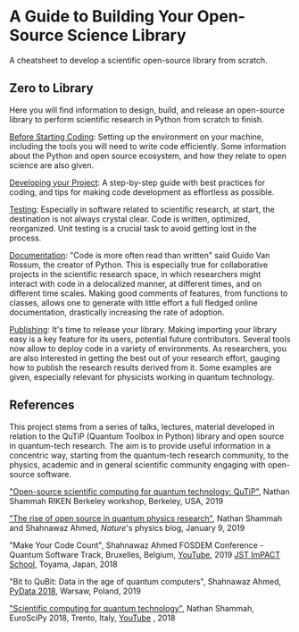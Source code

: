 # A Guide to Building Your Open-Source Science Library

A cheatsheet to develop a scientific open-source library from scratch.

## Zero to Library

Here you will find information to design, build, and release an open-source library to perform scientific research in Python from scratch to finish.


[Before Starting Coding](1-code.md): Setting up the environment on your machine, including the tools you will need to write code efficiently. Some information about the Python and open source ecosystem, and how they relate to open science are also given. 

[Developing your Project](2-develop.md): A step-by-step guide with best practices for coding, and tips for making code development as effortless as possible.  

[Testing](3-test.md): Especially in software related to scientific research, at start, the destination is not always crystal clear. Code is written, optimized, reorganized. Unit testing is a crucial task to avoid getting lost in the process.  

[Documentation](4-docs.md): "Code is more often read than written" said Guido Van Rossum, the creator of Python. This is especially true for collaborative projects in the scientific research space, in which researchers might interact with code in a delocalized manner, at different times, and on different time scales. Making good comments of features, from functions to classes, allows one to generate with little effort a full fledged online documentation, drastically increasing the rate of adoption.    

[Publishing](5-publish.md): It's time to release your library. Making importing your library easy is a key feature for its users, potential future contributors. Several tools now allow to deploy code in a variety of environments. As researchers, you are also interested in getting the best out of your research effort, gauging how to publish the research results derived from it. Some examples are given, especially relevant for physicists working in quantum technology. 


## References
This project stems from a series of talks, lectures, material developed in relation to the QuTiP (Quantum Toolbox in Python) library and open source in quantum-tech research. The aim is to provide useful information in a concentric way, starting from the quantum-tech research community, to the physics, academic and in general scientific community engaging with open-source software.  


["Open-source scientific computing for quantum technology: QuTiP"](https://conferences.lbl.gov/event/195/other-view?view=standard), Nathan Shammah RIKEN Berkeley workshop, Berkeley, USA, 2019

["The rise of open source in quantum physics research"](http://blogs.nature.com/onyourwavelength/2019/01/09/the-rise-of-open-source-in-quantum-physics-research/), Nathan Shammah and Shahnawaz Ahmed, *Nature*'s physics blog, January 9, 2019  

"Make Your Code Count", Shahnawaz Ahmed 
FOSDEM Conference - Quantum Software Track, Bruxelles, Belgium, [YouTube](https://www.youtube.com/watch?v=aAlkNuYFi-8), 2019
[JST ImPACT School](http://www.jst.go.jp/impact/hp_yamamoto/symposium/school1/index.html), Toyama, Japan, 2018

"Bit to QuBit: Data in the age of quantum computers", Shahnawaz Ahmed, 
[PyData 2018](https://pydata.org/warsaw2018/schedule/presentation/22/), Warsaw, Poland, 2019

["Scientific computing for quantum technology"](https://www.euroscipy.org/2018/descriptions/Scientific%20computing%20for%20quantum%20technology.html), Nathan Shammah, EuroSciPy 2018, Trento, Italy, [YouTube](https://youtu.be/J32Guga4mtM?t=2) , 2018


